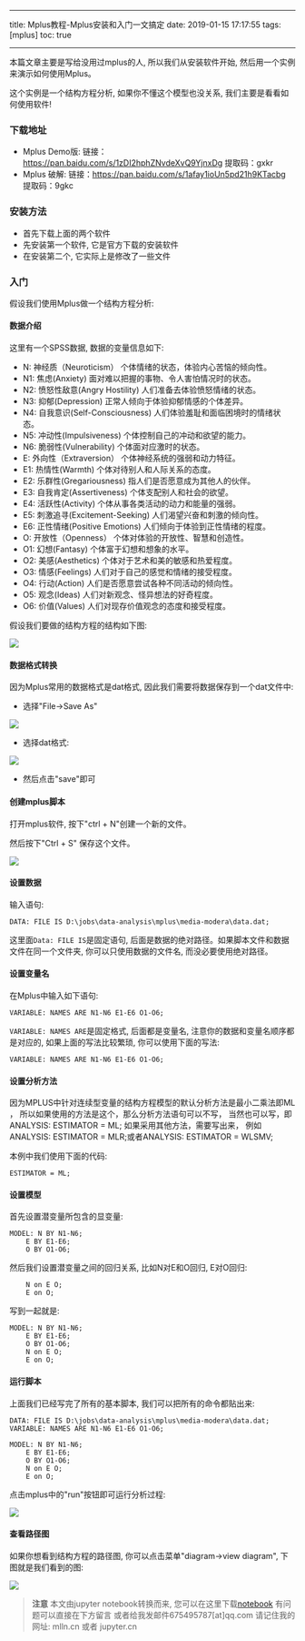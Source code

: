 
---
title: Mplus教程-Mplus安装和入门一文搞定
date: 2019-01-15 17:17:55
tags: [mplus]
toc: true

---


<span></span>
<!-- more -->

本篇文章主要是写给没用过mplus的人, 所以我们从安装软件开始, 然后用一个实例来演示如何使用Mplus。

这个实例是一个结构方程分析, 如果你不懂这个模型也没关系, 我们主要是看看如何使用软件!

### 下载地址

- Mplus Demo版: 链接：https://pan.baidu.com/s/1zDI2hphZNvdeXvQ9YjnxDg 提取码：gxkr 
- Mplus 破解: 链接：https://pan.baidu.com/s/1afay1ioUn5pd21h9KTacbg 提取码：9gkc 

### 安装方法

- 首先下载上面的两个软件
- 先安装第一个软件, 它是官方下载的安装软件
- 在安装第二个, 它实际上是修改了一些文件

### 入门

假设我们使用Mplus做一个结构方程分析:

#### 数据介绍

这里有一个SPSS数据, 数据的变量信息如下:


- N: 神经质（Neuroticism）	个体情绪的状态，体验内心苦恼的倾向性。
- N1:	焦虑(Anxiety)	面对难以把握的事物、令人害怕情况时的状态。
- N2:	愤怒性敌意(Angry Hostility)	人们准备去体验愤怒情绪的状态。
- N3:	抑郁(Depression)	正常人倾向于体验抑郁情感的个体差异。
- N4:	自我意识(Self-Consciousness)	人们体验羞耻和面临困境时的情绪状态。
- N5:	冲动性(Impulsiveness)	个体控制自己的冲动和欲望的能力。
- N6:	脆弱性(Vulnerability)	个体面对应激时的状态。
- E: 外向性（Extraversion）	个体神经系统的强弱和动力特征。
- E1:	热情性(Warmth)	个体对待别人和人际关系的态度。
- E2:	乐群性(Gregariousness)	指人们是否愿意成为其他人的伙伴。
- E3:	自我肯定(Assertiveness)	个体支配别人和社会的欲望。
- E4:	活跃性(Activity)	个体从事各类活动的动力和能量的强弱。
- E5:	刺激追寻(Excitement-Seeking)	人们渴望兴奋和刺激的倾向性。
- E6:	正性情绪(Positive Emotions)	人们倾向于体验到正性情绪的程度。
- O: 开放性（Openness）	个体对体验的开放性、智慧和创造性。
- O1:	幻想(Fantasy)	个体富于幻想和想象的水平。
- O2:	美感(Aesthetics)	个体对于艺术和美的敏感和热爱程度。
- O3:	情感(Feelings)	人们对于自己的感觉和情绪的接受程度。
- O4:	行动(Action)	人们是否愿意尝试各种不同活动的倾向性。
- O5:	观念(Ideas)	人们对新观念、怪异想法的好奇程度。
- O6:	价值(Values)	人们对现存价值观念的态度和接受程度。


假设我们要做的结构方程的结构如下图:

<img src="images/no-data-diagram.png" />


#### 数据格式转换

因为Mplus常用的数据格式是dat格式, 因此我们需要将数据保存到一个dat文件中:

- 选择"File->Save As"

<img src="images/spss-save-as.png" />

- 选择dat格式:

<img src="images/spss-save-as-dat.png" />

- 然后点击"save"即可


#### 创建mplus脚本

打开mplus软件, 按下"ctrl + N"创建一个新的文件。

然后按下"Ctrl + S" 保存这个文件。

<img src="images/mplus-save.png" />

#### 设置数据

输入语句:

```
DATA: FILE IS D:\jobs\data-analysis\mplus\media-modera\data.dat;
```

这里面`Data: FILE IS`是固定语句, 后面是数据的绝对路径。如果脚本文件和数据文件在同一个文件夹, 你可以只使用数据的文件名, 而没必要使用绝对路径。

#### 设置变量名

在Mplus中输入如下语句:

```
VARIABLE: NAMES ARE N1-N6 E1-E6 O1-O6;
```

`VARIABLE: NAMES ARE`是固定格式, 后面都是变量名, 注意你的数据和变量名顺序都是对应的, 如果上面的写法比较繁琐, 你可以使用下面的写法:

```
VARIABLE: NAMES ARE N1-N6 E1-E6 O1-O6;
```

#### 设置分析方法

因为MPLUS中针对连续型变量的结构方程模型的默认分析方法是最小二乘法即ML ，
所以如果使用的方法是这个，那么分析方法语句可以不写，
当然也可以写，即ANALYSIS: ESTIMATOR = ML; 如果采用其他方法，需要写出来，
例如 ANALYSIS: ESTIMATOR = MLR;或者ANALYSIS: ESTIMATOR = WLSMV;

本例中我们使用下面的代码:

```
ESTIMATOR = ML;
```

#### 设置模型

首先设置潜变量所包含的显变量:

```
MODEL: N BY N1-N6;
    E BY E1-E6;
    O BY O1-O6;
```

然后我们设置潜变量之间的回归关系, 比如N对E和O回归, E对O回归:

```
    N on E O;
    E on O;
```

写到一起就是:

```
MODEL: N BY N1-N6;
    E BY E1-E6;
    O BY O1-O6;
    N on E O;
    E on O;
```

#### 运行脚本

上面我们已经写完了所有的基本脚本, 我们可以把所有的命令都贴出来:

```
DATA: FILE IS D:\jobs\data-analysis\mplus\media-modera\data.dat;
VARIABLE: NAMES ARE N1-N6 E1-E6 O1-O6;

MODEL: N BY N1-N6;
    E BY E1-E6;
    O BY O1-O6;
    N on E O;
    E on O;
```

点击mplus中的"run"按钮即可运行分析过程:

<img src="images/run-mplus.png" />

#### 查看路径图

如果你想看到结构方程的路径图, 你可以点击菜单"diagram->view diagram", 下图就是我们看到的图:

<img src="images/diagram-path.png" />


> **注意**
> 本文由jupyter notebook转换而来, 您可以在这里下载[notebook](Mplus安装和入门一文搞定.ipynb)
> 有问题可以直接在下方留言
> 或者给我发邮件675495787[at]qq.com
> 请记住我的网址: mlln.cn 或者 jupyter.cn
